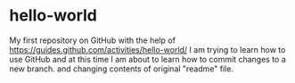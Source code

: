 # hello-world
My first repository on GitHub with the help of https://guides.github.com/activities/hello-world/
I am trying to learn how to use GitHub and at this time I am about to learn how to commit changes to a new branch.
and changing contents of original   "readme"  file.
